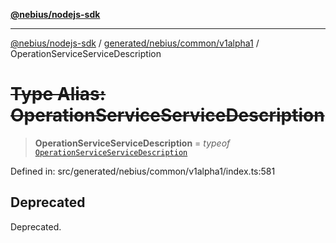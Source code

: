 [**@nebius/nodejs-sdk**](../../../../../README.md)

---

[@nebius/nodejs-sdk](../../../../../README.md) / [generated/nebius/common/v1alpha1](../README.md) / OperationServiceServiceDescription

# ~~Type Alias: OperationServiceServiceDescription~~

> **OperationServiceServiceDescription** = _typeof_ [`OperationServiceServiceDescription`](../variables/OperationServiceServiceDescription.md)

Defined in: src/generated/nebius/common/v1alpha1/index.ts:581

## Deprecated

Deprecated.
